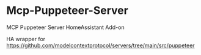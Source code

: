 # Mcp-Puppeteer-Server
MCP Puppeteer Server HomeAssistant Add-on

HA wrapper for https://github.com/modelcontextprotocol/servers/tree/main/src/puppeteer